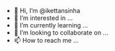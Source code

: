 - 👋 Hi, I’m @ikettansinha
- 👀 I’m interested in ...
- 🌱 I’m currently learning ...
- 💞️ I’m looking to collaborate on ...
- 📫 How to reach me ...

<!---
ikettansinha/ikettansinha is a ✨ special ✨ repository because its `README.md` (this file) appears on your GitHub profile.
You can click the Preview link to take a look at your changes.
--->
